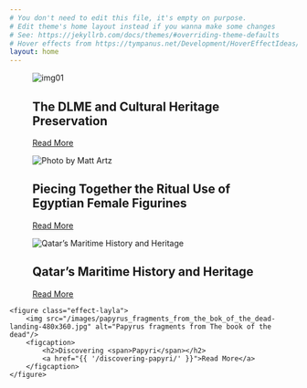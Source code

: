 ```yaml
---
# You don't need to edit this file, it's empty on purpose.
# Edit theme's home layout instead if you wanna make some changes
# See: https://jekyllrb.com/docs/themes/#overriding-theme-defaults
# Hover effects from https://tympanus.net/Development/HoverEffectIdeas/
layout: home
---
```


<div class="grid">
  <figure class="effect-layla">
		<img src="/images/bent-pyramid-thumb.jpg" alt="img01"/>
		<figcaption>
			<h2>The DLME and Cultural Heritage <span>Preservation</span></h2>
			<a href="{{ '/the-dlme-and-cultural-heritage-preservation/' }}">Read More</a>
		</figcaption>
	</figure>

  <figure class="effect-layla">
		<img src="/images/katherine-hanlon-24210-landing-480x360.jpg" alt="Photo by Matt Artz"/>
		<figcaption>
			<h2>Piecing Together the Ritual Use of Egyptian <span>Female Figurines</span></h2>
			<a href="{{ '/piecing-together-the-ritual-use-of-egyptian-female-figurines' }}">Read More</a>
		</figcaption>
	</figure>

  <figure class="effect-layla">
		<img src="/images/karachi_arab_dhows-landing-480x360.jpg" alt="Qatar’s Maritime History and Heritage"/>
		<figcaption>
			<h2>Qatar’s <span>Maritime History</span> and Heritage</h2>
			<a href="{{ '/qatars-maritime-history-and-heritage/' }}">Read More</a>
		</figcaption>
	</figure>

	<figure class="effect-layla">
		<img src="/images/papyrus_fragments_from_the_bok_of_the_dead-landing-480x360.jpg" alt="Papyrus fragments from The book of the dead"/>
		<figcaption>
			<h2>Discovering <span>Papyri</span></h2>
			<a href="{{ '/discovering-papyri/' }}">Read More</a>
		</figcaption>
	</figure>
</div>
